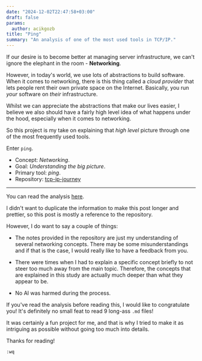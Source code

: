 ```yaml
---
date: "2024-12-02T22:47:58+03:00"
draft: false
params:
  author: acikgozb
title: "Ping"
summary: "An analysis of one of the most used tools in TCP/IP."
---
```


If our desire is to become better at managing server infrastructure, we can't ignore the elephant in the room - **Networking**.

However, in today's world, we use lots of abstractions to build software.
When it comes to networking, there is this thing called a _cloud provider_ that lets people rent their own private space on the Internet. Basically, you run _your_ software on _their_ infrastructure.

Whilst we can appreciate the abstractions that make our lives easier, I believe we also should have a fairly high level idea of what happens under the hood, especially when it comes to networking.

So this project is my take on explaining that _high level_ picture through one of the most frequently used tools.

Enter `ping`.

- Concept: _Networking_.
- Goal: _Understanding the big picture_.
- Primary tool: _ping_.
- Repository: [tcp-ip-journey](https://github.com/acikgozb/tcp-ip-journey/tree/main/1-ping)

---

You can read the analysis [here](https://github.com/acikgozb/tcp-ip-journey/tree/main/1-ping).

I didn't want to duplicate the information to make this post longer and prettier, so this post is mostly a reference to the repository.

However, I do want to say a couple of things:

- The notes provided in the repository are just my understanding of several networking concepts.
  There may be some misunderstandings and if that is the case, I would really like to have a feedback from you.

- There were times when I had to explain a specific concept briefly to not steer too much away from the main topic.
  Therefore, the concepts that are explained in this study are actually much deeper than what they appear to be.

- No AI was harmed during the process.

If you've read the analysis before reading this, I would like to congratulate you!
It's definitely no small feat to read 9 long-ass `.md` files!

It was certainly a fun project for me, and that is why I tried to make it as intriguing as possible without going too much into details.

Thanks for reading!

`:wq`
